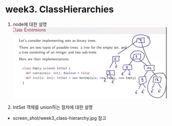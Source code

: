 

# week3. ClassHierarchies
1. node에 대한 설명
![Class Extension](https://github.com/freepsw/FunctionalProgrammingScala/blob/master/screen_shot/week3-4_01.PNG?raw=true)

2. IntSet 객체를 union하는 절차에 대한 설명
 - screen_shot/week3_class-hierarchy.jpg 참고

